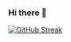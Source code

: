 ### Hi there 👋

[![GitHub Streak](https://streak-stats.demolab.com?user=xabec&theme=onedark&date_format=%5BY%20%5DM%20j)](https://github.com/xabec)

<!--[![Anurag's GitHub stats](https://github-readme-stats.vercel.app/api?username=xabec)](https://github.com/xabec)-->

<!--
**xabec/xabec** is a ✨ _special_ ✨ repository because its `README.md` (this file) appears on your GitHub profile.

Here are some ideas to get you started:

- 🔭 I’m currently working on ...
- 🌱 I’m currently learning ...
- 👯 I’m looking to collaborate on ...
- 🤔 I’m looking for help with ...
- 💬 Ask me about ...
- 📫 How to reach me: ...
- 😄 Pronouns: ...
- ⚡ Fun fact: ...
-->
